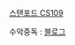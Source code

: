 [스탠포드 CS109](http://web.stanford.edu/class/archive/cs/cs109/cs109.1166/handouts/overview.html)


수악중독 : [블로그](https://mathjk.tistory.com/3337)